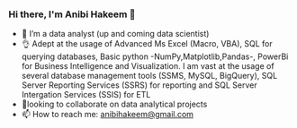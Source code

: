 ### Hi there, I'm Anibi Hakeem 👋

- 🔭 I’m a data analyst (up and coming data scientist)
- 👌 Adept at the usage of Advanced Ms Excel (Macro, VBA), SQL for querying databases, Basic python -NumPy,Matplotlib,Pandas-, PowerBi for Business Intelligence and Visualization. I am vast at the usage of several database management tools (SSMS, MySQL, BigQuery), SQL Server Reporting Services (SSRS) for reporting and  SQL Server Intergation Services (SSIS) for ETL
- 🤝looking to collaborate on data analytical projects
- 📫 How to reach me: anibihakeem@gmail.com

